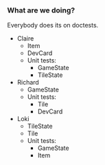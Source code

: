### What are we doing?

Everybody does its on doctests.

* Claire
  * Item
  * DevCard
  * Unit tests:
    * GameState
    * TileState
* Richard
  * GameState
  * Unit tests:
    * Tile
    * DevCard
* Loki
  * TileState
  * Tile
  * Unit tests:
    * GameState
    * Item
